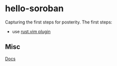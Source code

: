 # hello-soroban
Capturing the first steps for posterity. The first steps:

- use [rust.vim plugin](https://github.com/rust-lang/rust.vim)

## Misc

[Docs](https://soroban.stellar.org/docs/)
